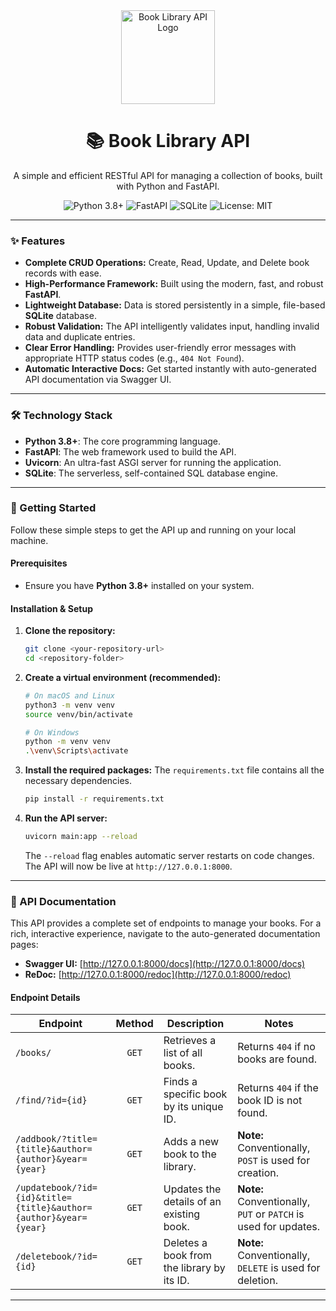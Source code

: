 <div align="center">
  <img src="https://raw.githubusercontent.com/yash-prakash18/Book-Library-Api/main/docs/logo.png" alt="Book Library API Logo" width="150" height="150">
  <h1>📚 Book Library API</h1>
  <p>A simple and efficient RESTful API for managing a collection of books, built with Python and FastAPI.</p>
  <p>
    <img src="https://img.shields.io/badge/Python-3.8%2B-blue.svg?logo=python&logoColor=white" alt="Python 3.8+">
    <img src="https://img.shields.io/badge/FastAPI-005571.svg?logo=fastapi&logoColor=white" alt="FastAPI">
    <img src="https://img.shields.io/badge/SQLite-003B57.svg?logo=sqlite&logoColor=white" alt="SQLite">
    <img src="https://img.shields.io/badge/License-MIT-green.svg" alt="License: MIT">
  </p>
</div>

---

### ✨ Features

- **Complete CRUD Operations:** Create, Read, Update, and Delete book records with ease.
- **High-Performance Framework:** Built using the modern, fast, and robust **FastAPI**.
- **Lightweight Database:** Data is stored persistently in a simple, file-based **SQLite** database.
- **Robust Validation:** The API intelligently validates input, handling invalid data and duplicate entries.
- **Clear Error Handling:** Provides user-friendly error messages with appropriate HTTP status codes (e.g., `404 Not Found`).
- **Automatic Interactive Docs:** Get started instantly with auto-generated API documentation via Swagger UI.

---

### 🛠️ Technology Stack

- **Python 3.8+**: The core programming language.
- **FastAPI**: The web framework used to build the API.
- **Uvicorn**: An ultra-fast ASGI server for running the application.
- **SQLite**: The serverless, self-contained SQL database engine.

---

### 🚀 Getting Started

Follow these simple steps to get the API up and running on your local machine.

#### Prerequisites

- Ensure you have **Python 3.8+** installed on your system.

#### Installation & Setup

1.  **Clone the repository:**
    ```bash
    git clone <your-repository-url>
    cd <repository-folder>
    ```

2.  **Create a virtual environment (recommended):**
    ```bash
    # On macOS and Linux
    python3 -m venv venv
    source venv/bin/activate

    # On Windows
    python -m venv venv
    .\venv\Scripts\activate
    ```

3.  **Install the required packages:**
    The `requirements.txt` file contains all the necessary dependencies.
    ```bash
    pip install -r requirements.txt
    ```

4.  **Run the API server:**
    ```bash
    uvicorn main:app --reload
    ```
    The `--reload` flag enables automatic server restarts on code changes. The API will now be live at `http://127.0.0.1:8000`.

---

### 📖 API Documentation

This API provides a complete set of endpoints to manage your books. For a rich, interactive experience, navigate to the auto-generated documentation pages:

-   **Swagger UI:** [http://127.0.0.1:8000/docs](http://127.0.0.1:8000/docs)
-   **ReDoc:** [http://127.0.0.1:8000/redoc](http://127.0.0.1:8000/redoc)

#### Endpoint Details

| Endpoint                                       | Method | Description                                            | Notes                                                 |
| ---------------------------------------------- | :----: | ------------------------------------------------------ | ----------------------------------------------------- |
| `/books/`                                      |  `GET` | Retrieves a list of all books.                         | Returns `404` if no books are found.                  |
| `/find/?id={id}`                               |  `GET` | Finds a specific book by its unique ID.                | Returns `404` if the book ID is not found.            |
| `/addbook/?title={title}&author={author}&year={year}` |  `GET` | Adds a new book to the library.                        | **Note:** Conventionally, `POST` is used for creation. |
| `/updatebook/?id={id}&title={title}&author={author}&year={year}` | `GET` | Updates the details of an existing book.               | **Note:** Conventionally, `PUT` or `PATCH` is used for updates. |
| `/deletebook/?id={id}`                         |  `GET` | Deletes a book from the library by its ID.             | **Note:** Conventionally, `DELETE` is used for deletion. |

---

